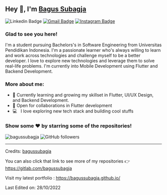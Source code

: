 ## Hey 👋, I'm [Bagus Subagja](https://www.linkedin.com/in/bagussubagja/)


![Linkedin Badge](https://img.shields.io/badge/LinkedIn-blue?style=flat&logo=linkedin&labelColor=blue&link=https://www.linkedin.com/in/bagussubagja/) [![Gmail Badge](https://img.shields.io/badge/Gmail-red?style=flat-square&logo=Gmail&logoColor=white&link=mailto:bagussubagja17@gmail.com)](mailto:bagussubagja17@gmail.com)  [![Instagram Badge](https://img.shields.io/badge/-Instagram-E4405F?style=flat&logo=instagram&logoColor=white&link=https://instagram.com/_bagussubagja/)](https://instagram.com/_bagussubagja)

### Glad to see you here! &nbsp;

I'm a student pursuing Bachelors's in Software Engineering from Universitas Pendidikan Indonesia. I'm a passionate learner who's always willing to learn and work across technologies and challenge myself to be a better developer. I love to explore new technologies and leverage them to solve real-life problems. I'm currently into Mobile Development using Flutter and Backend Development.

### More about me:

- 👨 Currently learning and growing my skillset in Flutter, UI/UX Design, and Backend Development.
- 🤝 Open for collaborations in Flutter development
- 💻 &nbsp; I love exploring new tech stack and building cool stuffs

### Show some ❤️ by starring some of the repositories!

</div>

<img src="https://komarev.com/ghpvc/?username=bagussubagja&label=Profile%20views&color=0e75b6&style=flat" alt="bagussubagja" /> ![GitHub followers](https://img.shields.io/github/followers/bagussubagja)

------
Credits: [bagussubagja](https://github.com/bagussubagja)

You can also click that link to see more of my repositories 👉 https://gitlab.com/bagussubagja

Visit my latest portfolio : https://bagussubagja.github.io/

Last Edited on: 28/10/2022
